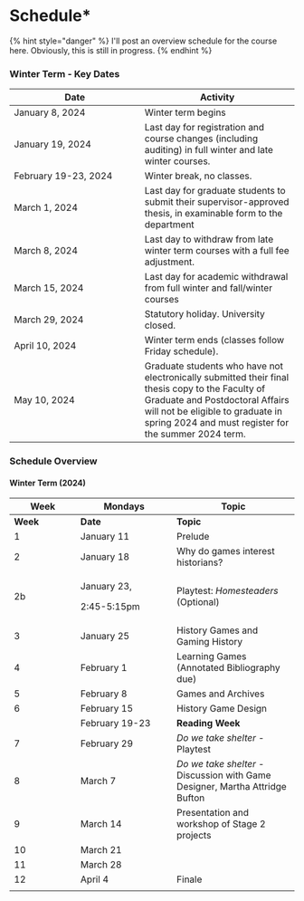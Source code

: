 # Schedule\*

{% hint style="danger" %}
I'll post an overview schedule for the course here. Obviously, this is still in progress.&#x20;
{% endhint %}

### Winter Term - Key Dates

<table><thead><tr><th width="215">Date</th><th>Activity</th></tr></thead><tbody><tr><td>January 8, 2024</td><td>Winter term begins</td></tr><tr><td>January 19, 2024 </td><td>Last day for registration and course changes (including auditing) in full winter and late winter courses.</td></tr><tr><td>February 19-23, 2024 </td><td>Winter break, no classes.</td></tr><tr><td>March 1, 2024 </td><td>Last day for graduate students to submit their supervisor-approved thesis, in examinable form to the department</td></tr><tr><td>March 8, 2024 </td><td>Last day to withdraw from late winter term courses with a full fee adjustment.</td></tr><tr><td>March 15, 2024 </td><td>Last day for academic withdrawal from full winter and fall/winter courses</td></tr><tr><td>March 29, 2024 </td><td>Statutory holiday. University closed.</td></tr><tr><td>April 10, 2024 </td><td>Winter term ends (classes follow Friday schedule).</td></tr><tr><td>May 10, 2024 </td><td>Graduate students who have not electronically submitted their final thesis copy to the Faculty of Graduate and Postdoctoral Affairs will not be eligible to graduate in spring 2024 and must register for the summer 2024 term.</td></tr></tbody></table>



### Schedule Overview

#### Winter Term (2024)

<table data-header-hidden><thead><tr><th width="101.59055118110237">Week</th><th width="154">Mondays</th><th>Topic</th></tr></thead><tbody><tr><td><strong>Week</strong></td><td><strong>Date</strong></td><td><strong>Topic</strong></td></tr><tr><td>1</td><td>January 11</td><td>Prelude</td></tr><tr><td>2</td><td>January 18</td><td>Why do games interest historians?</td></tr><tr><td>2b</td><td><p>January 23, </p><p>2:45-5:15pm</p></td><td>Playtest: <em>Homesteaders</em> (Optional)</td></tr><tr><td>3</td><td>January 25</td><td>History Games and Gaming History</td></tr><tr><td>4</td><td>February 1</td><td>Learning Games     (Annotated Bibliography due)</td></tr><tr><td>5</td><td>February 8</td><td>Games and Archives</td></tr><tr><td>6</td><td>February 15</td><td>History Game Design</td></tr><tr><td></td><td>February 19-23</td><td><strong>Reading Week</strong></td></tr><tr><td>7</td><td>February 29</td><td><em>Do we take shelter</em> - Playtest</td></tr><tr><td>8</td><td>March 7</td><td><em>Do we take shelter</em> - Discussion with Game Designer, Martha Attridge Bufton</td></tr><tr><td>9</td><td>March 14</td><td>Presentation and workshop of Stage 2 projects</td></tr><tr><td>10</td><td>March 21</td><td></td></tr><tr><td>11</td><td>March 28 </td><td></td></tr><tr><td>12</td><td>April 4</td><td>Finale</td></tr><tr><td></td><td></td><td></td></tr></tbody></table>

